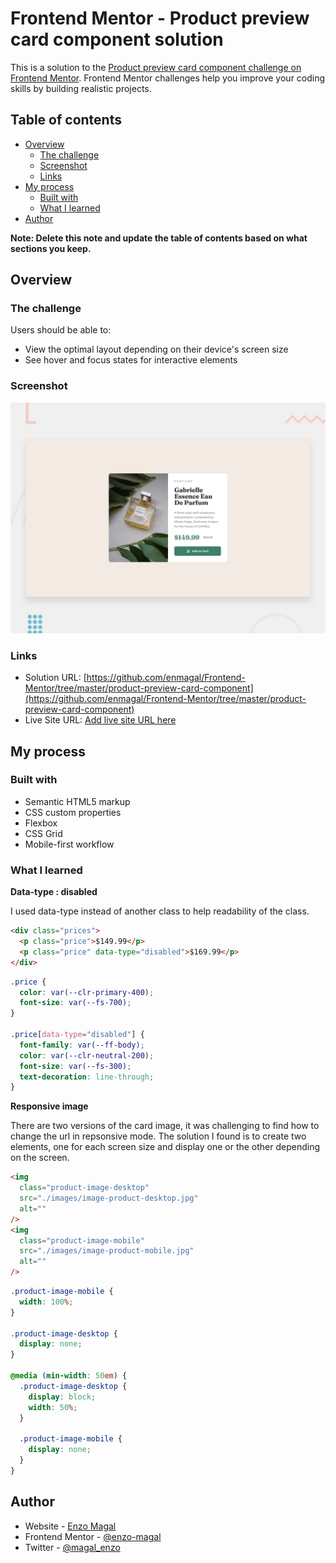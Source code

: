 # Frontend Mentor - Product preview card component solution

This is a solution to the [Product preview card component challenge on Frontend Mentor](https://www.frontendmentor.io/challenges/product-preview-card-component-GO7UmttRfa). Frontend Mentor challenges help you improve your coding skills by building realistic projects. 

## Table of contents

- [Overview](#overview)
  - [The challenge](#the-challenge)
  - [Screenshot](#screenshot)
  - [Links](#links)
- [My process](#my-process)
  - [Built with](#built-with)
  - [What I learned](#what-i-learned)
- [Author](#author)

**Note: Delete this note and update the table of contents based on what sections you keep.**

## Overview

### The challenge

Users should be able to:

- View the optimal layout depending on their device's screen size
- See hover and focus states for interactive elements

### Screenshot

![](./design/desktop-preview.jpg)

### Links

- Solution URL: [https://github.com/enmagal/Frontend-Mentor/tree/master/product-preview-card-component](https://github.com/enmagal/Frontend-Mentor/tree/master/product-preview-card-component)
- Live Site URL: [Add live site URL here](https://your-live-site-url.com)

## My process

### Built with

- Semantic HTML5 markup
- CSS custom properties
- Flexbox
- CSS Grid
- Mobile-first workflow

### What I learned

**Data-type : disabled**

I used data-type instead of another class to help readability of the class. 

```html
<div class="prices">
  <p class="price">$149.99</p>
  <p class="price" data-type="disabled">$169.99</p>
</div>
```
```css
.price {
  color: var(--clr-primary-400);
  font-size: var(--fs-700);
}

.price[data-type="disabled"] {
  font-family: var(--ff-body);
  color: var(--clr-neutral-200);
  font-size: var(--fs-300);
  text-decoration: line-through;
}
```

**Responsive image**

There are two versions of the card image, it was challenging to find how to change the url in repsonsive mode. The solution I found is to create two elements, one for each screen size and display one or the other depending on the screen.

```html
<img
  class="product-image-desktop"
  src="./images/image-product-desktop.jpg"
  alt=""
/>
<img
  class="product-image-mobile"
  src="./images/image-product-mobile.jpg"
  alt=""
/>
```
```css
.product-image-mobile {
  width: 100%;
}

.product-image-desktop {
  display: none;
}

@media (min-width: 50em) {
  .product-image-desktop {
    display: block;
    width: 50%;
  }

  .product-image-mobile {
    display: none;
  }
}
```

## Author

- Website - [Enzo Magal](https://www.your-site.com)
- Frontend Mentor - [@enzo-magal](https://www.frontendmentor.io/profile/enzo-magal)
- Twitter - [@magal_enzo](https://twitter.com/magal_enzo)
